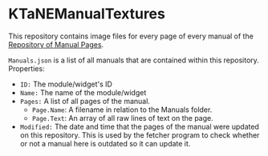 # KTaNEManualTextures

This repository contains image files for every page of every manual of the [Repository of Manual Pages](https://ktane.timwi.de/).

`Manuals.json` is a list of all manuals that are contained within this repository. Properties:
- `ID:` The module/widget's ID
- `Name:` The name of the module/widget
- `Pages:` A list of all pages of the manual.
  - `Page.Name`: A filename in relation to the Manuals folder.
  - `Page.Text`: An array of all raw lines of text on the page.
- `Modified:` The date and time that the pages of the manual were updated on this repository. This is used by the fetcher program to check whether or not a manual here is outdated so it can update it.
